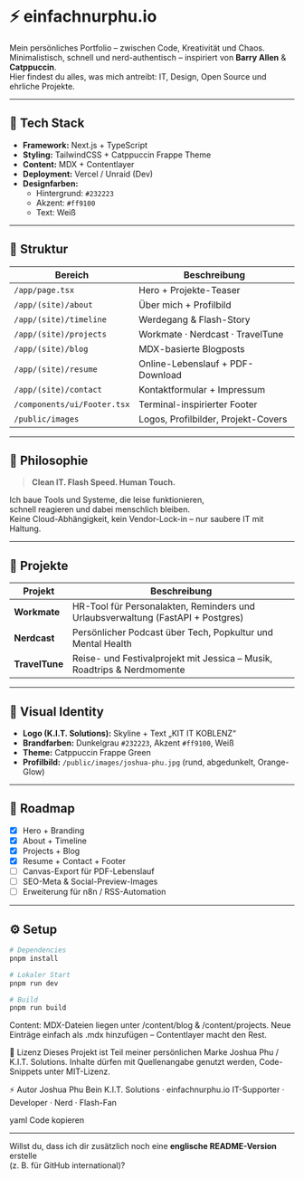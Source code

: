 # ⚡️ einfachnurphu.io  

Mein persönliches Portfolio – zwischen Code, Kreativität und Chaos.  
Minimalistisch, schnell und nerd-authentisch – inspiriert von **Barry Allen** & **Catppuccin**.  
Hier findest du alles, was mich antreibt: IT, Design, Open Source und ehrliche Projekte.

---

## 🚀 Tech Stack
- **Framework:** Next.js + TypeScript  
- **Styling:** TailwindCSS + Catppuccin Frappe Theme  
- **Content:** MDX + Contentlayer  
- **Deployment:** Vercel / Unraid (Dev)  
- **Designfarben:**  
  - Hintergrund: `#232223`  
  - Akzent: `#ff9100`  
  - Text: Weiß  

---

## 🧩 Struktur

| Bereich | Beschreibung |
|----------|---------------|
| `/app/page.tsx` | Hero + Projekte-Teaser |
| `/app/(site)/about` | Über mich + Profilbild |
| `/app/(site)/timeline` | Werdegang & Flash-Story |
| `/app/(site)/projects` | Workmate · Nerdcast · TravelTune |
| `/app/(site)/blog` | MDX-basierte Blogposts |
| `/app/(site)/resume` | Online-Lebenslauf + PDF-Download |
| `/app/(site)/contact` | Kontaktformular + Impressum |
| `/components/ui/Footer.tsx` | Terminal-inspirierter Footer |
| `/public/images` | Logos, Profilbilder, Projekt-Covers |

---

## 🧠 Philosophie

> **Clean IT. Flash Speed. Human Touch.**

Ich baue Tools und Systeme, die leise funktionieren,  
schnell reagieren und dabei menschlich bleiben.  
Keine Cloud-Abhängigkeit, kein Vendor-Lock-in – nur saubere IT mit Haltung.

---

## 💼 Projekte

| Projekt | Beschreibung |
|----------|---------------|
| **Workmate** | HR-Tool für Personalakten, Reminders und Urlaubsverwaltung (FastAPI + Postgres) |
| **Nerdcast** | Persönlicher Podcast über Tech, Popkultur und Mental Health |
| **TravelTune** | Reise- und Festivalprojekt mit Jessica – Musik, Roadtrips & Nerdmomente |

---

## 📸 Visual Identity

- **Logo (K.I.T. Solutions):** Skyline + Text „KIT IT KOBLENZ“  
- **Brandfarben:** Dunkelgrau `#232223`, Akzent `#ff9100`, Weiß  
- **Theme:** Catppuccin Frappe Green  
- **Profilbild:** `/public/images/joshua-phu.jpg` (rund, abgedunkelt, Orange-Glow)  

---

## 🧭 Roadmap

- [x] Hero + Branding  
- [x] About + Timeline  
- [x] Projects + Blog  
- [x] Resume + Contact + Footer  
- [ ] Canvas-Export für PDF-Lebenslauf  
- [ ] SEO-Meta & Social-Preview-Images  
- [ ] Erweiterung für n8n / RSS-Automation  

---

## ⚙️ Setup

```bash
# Dependencies
pnpm install

# Lokaler Start
pnpm run dev

# Build
pnpm run build
```

Content:
MDX-Dateien liegen unter /content/blog & /content/projects.
Neue Einträge einfach als .mdx hinzufügen – Contentlayer macht den Rest.

📜 Lizenz
Dieses Projekt ist Teil meiner persönlichen Marke Joshua Phu / K.I.T. Solutions.
Inhalte dürfen mit Quellenangabe genutzt werden, Code-Snippets unter MIT-Lizenz.

⚡ Autor
Joshua Phu Bein
K.I.T. Solutions · einfachnurphu.io
IT-Supporter · Developer · Nerd · Flash-Fan

yaml
Code kopieren

---

Willst du, dass ich dir zusätzlich noch eine **englische README-Version** erstelle  
(z. B. für GitHub international)?